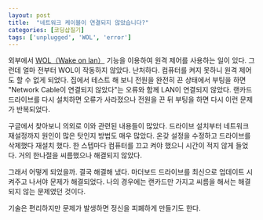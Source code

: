 ```yaml
---
layout: post
title:  "네트워크 케이블이 연결되지 않았습니다?"
categories: [코딩삽질기]
tags: ['unplugged', 'WOL', 'error']
---
```


외부에서 [WOL（Wake on lan）](https://en.wikipedia.org/wiki/Wake-on-LAN) 기능을 이용하여 원격 제어를 사용하는 일이 있다. 그런데 얼마 전부터 WOL이 작동하지 않았다. 난처하다. 컴퓨터를 켜지 못하니 원격 제어도 할 수 없게 되었다. 집에서 테스트 해 보니 전원을 완전히 끈 상태에서 부팅을 하면 "Network Cable이 연결되지 않았다"는 오류와 함께 LAN이 연결되지 않았다. 랜카드 드라이브를 다시 설치하면 오류가 사라졌으나 전원을 끈 뒤 부팅을 하면 다시 이런 문제가 반복되었다. 

구글에서 찾아보니 의외로 이와 관련된 내용들이 많았다. 드라이브 설치부터 네트워크 재설정까지 원인이 많은 탓인지 방법도 매우 많았다. 온갖 설정을 수정하고 드라이브를 삭제했다 재설치 했다. 한 스텝마다 컴퓨터를 끄고 켜야 했으니 시간이 적지 않게 들었다. 거의 한나절을 씨름했으나 해결되지 않았다.

그래서 어떻게 되었을까. 결국 해결해 냈다. 마더보드 드라이브를 최신으로 업데이트 시켜주고 나서야 문제가 해결되었다. 나의 경우에는 랜카드만 가지고 씨름을 해서는 해결되지 않는 문제였던 것이다. 

기술은 편리하지만 문제가 발생하면 정신을 피폐하게 만들기도 한다. 

